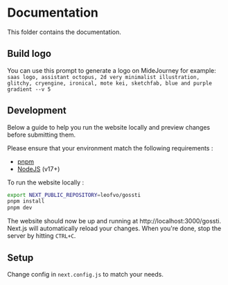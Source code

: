 # Documentation

This folder contains the documentation.

## Build logo

You can use this prompt to generate a logo on MideJourney for example:
`saas logo, assistant octopus, 2d very minimalist illustration, glitchy, cryengine, ironical, mote kei, sketchfab, blue and purple gradient --v 5`

## Development

Below a guide to help you run the website locally and preview changes before submitting them.

Please ensure that your environment match the following requirements :

- [pnpm](https://pnpm.io/installation)
- [NodeJS](https://nodejs.org/en/) (v17+)

To run the website locally :

```bash
export NEXT_PUBLIC_REPOSITORY=leofvo/gossti
pnpm install
pnpm dev
```

The website should now be up and running at http://localhost:3000/gossti. Next.js will automatically reload your changes. When you're done, stop the server by hitting `CTRL+C`.

## Setup

Change config in `next.config.js` to match your needs.
